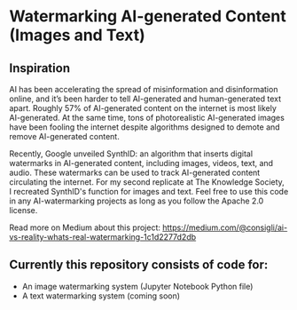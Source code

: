 # Watermarking AI-generated Content (Images and Text)

## Inspiration

AI has been accelerating the spread of misinformation and disinformation online, and it’s been harder to tell AI-generated and human-generated text apart. Roughly 57% of AI-generated content on the internet is most likely AI-generated. At the same time, tons of photorealistic AI-generated images have been fooling the internet despite algorithms designed to demote and remove AI-generated content.

Recently, Google unveiled SynthID: an algorithm that inserts digital watermarks in AI-generated content, including images, videos, text, and audio. These watermarks can be used to track AI-generated content circulating the internet. For my second replicate at The Knowledge Society, I recreated SynthID's function for images and text. Feel free to use this code in any AI-watermarking projects as long as you follow the Apache 2.0 license. 

Read more on Medium about this project: https://medium.com/@consigli/ai-vs-reality-whats-real-watermarking-1c1d2277d2db

## Currently this repository consists of code for:
* An image watermarking system (Jupyter Notebook Python file)
* A text watermarking system (coming soon)


